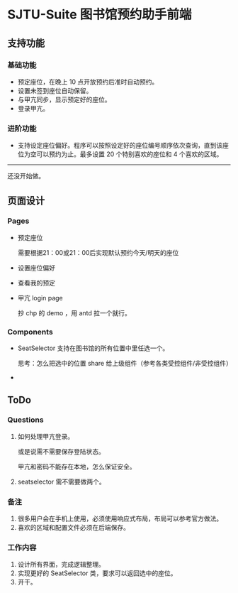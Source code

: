 # SJTU-Suite 图书馆预约助手前端

## 支持功能

### 基础功能

- 预定座位，在晚上 10 点开放预约后准时自动预约。
- 设置未签到座位自动保留。
- 与甲亢同步，显示预定好的座位。
- 登录甲亢。

### 进阶功能

- 支持设定座位偏好。程序可以按照设定好的座位编号顺序依次查询，直到该座位为空可以预约为止。最多设置 20 个特别喜欢的座位和 4 个喜欢的区域。

---

还没开始做。

## 页面设计

### Pages

- 预定座位

  需要根据21：00或21：00后实现默认预约今天/明天的座位

- 设置座位偏好

- 查看我的预定

- 甲亢 login page

  抄 chp 的 demo ，用 antd 拉一个就行。

### Components

- SeatSelector 支持在图书馆的所有位置中里任选一个。

  思考：怎么把选中的位置 share 给上级组件（参考各类受控组件/非受控组件）

- 

## ToDo

### Questions

1. 如何处理甲亢登录。

   或是说需不需要保存登陆状态。

   甲亢和密码不能存在本地，怎么保证安全。
   
2. seatselector 需不需要做两个。

### 备注

1. 很多用户会在手机上使用，必须使用响应式布局，布局可以参考官方做法。
2. 喜欢的区域和配置文件必须在后端保存。

### 工作内容

1. 设计所有界面，完成逻辑整理。
2. 实现更好的 SeatSelector 类，要求可以返回选中的座位。
3. 开干。